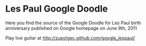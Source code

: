 # Les Paul Google Doodle

Here you find the source of the Google Doodle for Les Paul birth anniversary published on Google homepage on June 9th, 2011

Play live guitar at http://zupolgec.github.com/google_lespaul/

